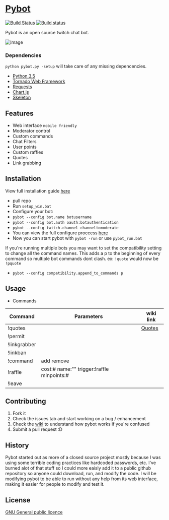 # [Pybot](http://pybot.ca)
[![Build Status](https://travis-ci.org/isivisi/pybot.svg?branch=master)](https://travis-ci.org/isivisi/pybot)
[![Build status](https://ci.appveyor.com/api/projects/status/e4ibsuh5m2behfx5/branch/master?svg=true)](https://ci.appveyor.com/project/isivisi/pybot/branch/master)

Pybot is an open source twitch chat bot.

![image](http://i.imgur.com/KK87zjt.png "Pybot settings")

### Dependencies
`python pybot.py -setup` will take care of any missing depencencies.

- [Python 3.5](https://www.python.org/downloads/release/python-351/)
- [Tornado Web Framework](https://github.com/tornadoweb/tornado)
- [Requests](https://github.com/kennethreitz/requests)
- [Chart.js](https://github.com/nnnick/Chart.js/)
- [Skeleton](https://github.com/dhg/Skeleton)

## Features

- Web interface `mobile friendly`
- Moderator control
- Custom commands
- Chat Filters
- User points
- Custom raffles
- Quotes
- Link grabbing

## Installation
View full installation guide [here](https://github.com/isivisi/pybot/wiki/Installation-guide-(windows))

- pull repo
- Run `setup_win.bat`
- Configure your bot:
 - `pybot --config bot.name botusername`
 - `pybot --config bot.auth oauth:botauthentication`
 - `pybot --config twitch.channel channeltomoderate`
- You can view the full configure proccess [here](https://github.com/isivisi/pybot/wiki/Config)
- Now you can start pybot with `pybot -run` or use `pybot_run.bat`

If you're running multiple bots you may want to set the compatibility setting to change all the command names. This adds a p to the beginning of every command so multiple bot commands dont clash. ex: `!quote` would now be `!pquote`
- `pybot --config compatibility.append_to_commands p` 

## Usage

 - Commands

|Command|Parameters|wiki link
|---------|-------------------|----------|
!quotes ||[Quotes](https://github.com/isivisi/pybot/wiki/quote)
!permit |
!linkgrabber |
!linkban |
!command | add remove
!raffle | cost:#  name:""  trigger:!raffle  minpoints:#
!leave |

## Contributing

1. Fork it
2. Check the issues tab and start working on a bug / enhancement
3. Check the [wiki](https://github.com/isivisi/pybot/wiki) to understand how pybot works if you're confused
5. Submit a pull request :D

## History

Pybot started out as more of a closed source project mostly because I was using some terrible coding practices like hardcoded passwords, etc. I've burned alot of that stuff so I could more eaisly add it to a public github repository so anyone could download, run, and modify the code. I will be modifying pybot to be able to run without any help from its web interface, making it easier for people to modify and test it.

## License

[GNU General public licence](https://github.com/isivisi/pybot/blob/master/LICENSE)
